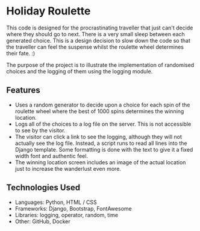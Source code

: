 # Holiday Roulette

This code is designed for the procrastinating traveller that just can't decide where they should go to next. There is a very small sleep between each generated choice.
This is a design decision to slow down the code so that the traveller can feel the suspense whilst the roulette wheel determines their fate. :)

The purpose of the project is to illustrate the implementation of randomised choices and the logging of them using the logging module.

## Features

- Uses a random generator to decide upon a choice for each spin of the roulette wheel where the best of 1000 spins determines the winning location.
- Logs all of the choices to a log file on the server. This is not accessible to see by the visitor.
- The visitor can click a link to see the logging, although they will not actually see the log file. Instead, a script runs to read all lines into the Django template. Some formatting is done with the text to give it a fixed width font and authentic feel.
- The winning location screen includes an image of the actual location just to increase the wanderlust even more.

## Technologies Used

- Languages: Python, HTML / CSS
- Frameworks: Django, Bootstrap, FontAwesome
- Libraries: logging, operator, random, time
- Other: GitHub, Docker
